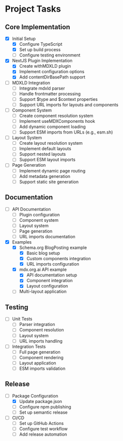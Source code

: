 # Project Tasks

## Core Implementation

- [x] Initial Setup
  - [x] Configure TypeScript
  - [x] Set up build process
  - [ ] Configure testing environment

- [x] NextJS Plugin Implementation
  - [x] Create withMDXLD plugin
  - [x] Implement configuration options
  - [x] Add contentDirBasePath support

- [ ] MDXLD Integration
  - [ ] Integrate mdxld parser
  - [ ] Handle frontmatter processing
  - [ ] Support $type and $context properties
  - [ ] Support URL imports for layouts and components

- [ ] Component System
  - [ ] Create component resolution system
  - [ ] Implement useMDXComponents hook
  - [ ] Add dynamic component loading
  - [ ] Support ESM imports from URLs (e.g., esm.sh)

- [ ] Layout System
  - [ ] Create layout resolution system
  - [ ] Implement default layouts
  - [ ] Support nested layouts
  - [ ] Support ESM layout imports

- [ ] Page Generation
  - [ ] Implement dynamic page routing
  - [ ] Add metadata generation
  - [ ] Support static site generation

## Documentation

- [ ] API Documentation
  - [ ] Plugin configuration
  - [ ] Component system
  - [ ] Layout system
  - [ ] Page generation
  - [ ] URL imports documentation

- [x] Examples
  - [x] Schema.org BlogPosting example
    - [x] Basic blog setup
    - [x] Custom components integration
    - [x] URL imports configuration
  - [x] mdx.org.ai API example
    - [x] API documentation setup
    - [x] Component integration
    - [x] Layout configuration
  - [ ] Multi-layout application

## Testing

- [ ] Unit Tests
  - [ ] Parser integration
  - [ ] Component resolution
  - [ ] Layout system
  - [ ] URL imports handling

- [ ] Integration Tests
  - [ ] Full page generation
  - [ ] Component rendering
  - [ ] Layout application
  - [ ] ESM imports validation

## Release

- [ ] Package Configuration
  - [x] Update package.json
  - [ ] Configure npm publishing
  - [ ] Set up semantic release

- [ ] CI/CD
  - [ ] Set up GitHub Actions
  - [ ] Configure test workflow
  - [ ] Add release automation
